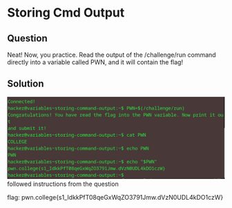 # Storing Cmd Output
## Question
Neat! Now, you practice. Read the output of the /challenge/run command directly into a variable called PWN, and it will contain the flag!


## Solution
![](./images/6.jpg)
followed instructions from the question

flag: pwn.college{s1_IdkkPfT08qeGxWqZO3791Jmw.dVzN0UDL4kDO1czW}
